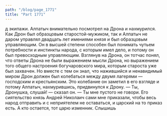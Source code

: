 ```yaml
---
path: "/blog/page_1771"
title: "Part 1771"
---
```


д экипажи.
Алпатыч внимательно посмотрел на Дрона и нахмурился. Как Дрон был образцовым старостой-мужиком, так и Алпатыч не даром управлял двадцать лет имениями князя и был образцовым управляющим. Он в высшей степени способен был понимать чутьем потребности и инстинкты народа, с которым имел дело, и потому он был превосходным управляющим. Взглянув на Дрона, он тотчас понял, что ответы Дрона не были выражением мысли Дрона, но выражением того общего настроения богучаровского мира, которым староста уже был захвачен. Но вместе с тем он знал, что нажившийся и ненавидимый миром Дрон должен был колебаться между двумя лагерями — господским и крестьянским. Это колебание он заметил в его взгляде и потому Алпатыч, нахмурившись, придвинулся к Дрону.
— Ты, Дронушка, слушай! — сказал он. — Ты мне пустого не говори. Его сиятельство князь Андрей Николаич сами мне приказали, чтобы весь народ отправить и с неприятелем не оставаться, и царский на то приказ есть. А кто остается, тот царю изменник. Слышишь
